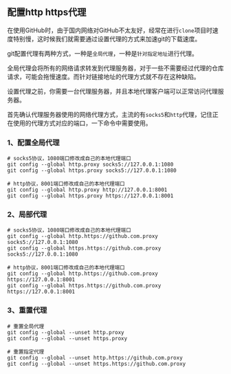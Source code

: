 ## 配置http https代理

在使用GitHub时，由于国内网络对GitHub不太友好，经常在进行`clone`项目时速度特别慢，这时候我们就需要通过设置代理的方式来加速git的下载速度。

git配置代理有两种方式，一种是`全局代理`，一种是`针对指定地址`进行代理。

全局代理会将所有的网络请求转发到代理服务器，对于一些不需要经过代理的仓库请求，可能会拖慢速度。而针对链接地址的代理方式就不存在这种缺陷。

设置代理之前，你需要一台代理服务器，并且本地代理客户端可以正常访问代理服务器。

首先确认代理服务器使用的网络代理方式，主流的有`socks5`和`http`代理，记住正在使用的代理方式对应的端口，一下命令中需要使用。

### 1、配置全局代理

```shell
# socks5协议，1080端口修改成自己的本地代理端口
git config --global http.proxy socks5://127.0.0.1:1080
git config --global https.proxy socks5://127.0.0.1:1080

# http协议，8001端口修改成自己的本地代理端口
git config --global http.proxy http://127.0.0.1:8001
git config --global https.proxy https://127.0.0.1:8001
```

### 2、局部代理

```shell
# socks5协议，1080端口修改成自己的本地代理端口
git config --global http.https://github.com.proxy socks5://127.0.0.1:1080
git config --global https.https://github.com.proxy socks5://127.0.0.1:1080

# http协议，8001端口修改成自己的本地代理端口
git config --global http.https://github.com.proxy https://127.0.0.1:8001
git config --global https.https://github.com.proxy https://127.0.0.1:8001
```

### 3、重置代理

```shell
# 重置全局代理
git config --global --unset http.proxy
git config --global --unset https.proxy

# 重置指定代理
git config --global --unset http.https://github.com.proxy
git config --global --unset https.https://github.com.proxy
```

